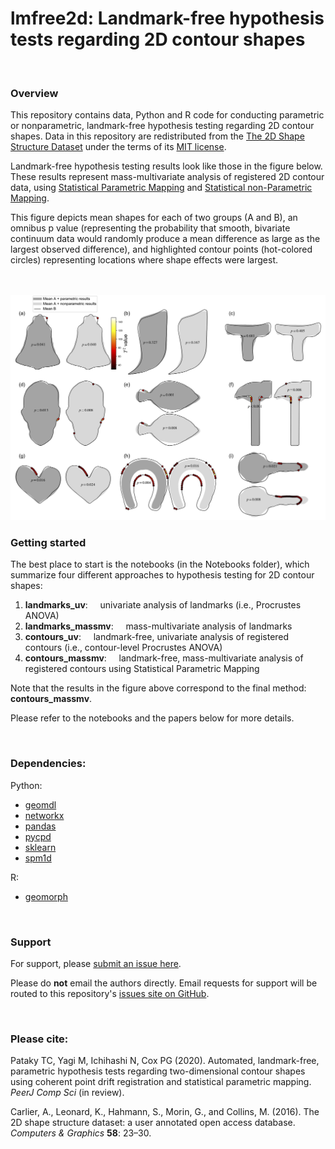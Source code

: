# lmfree2d: Landmark-free hypothesis tests regarding 2D contour shapes

<br>

### Overview

This repository contains data, Python and R code for conducting parametric or
nonparametric, landmark-free hypothesis testing regarding 2D contour shapes.
Data in this repository are redistributed from the [The 2D Shape Structure Dataset](http://2dshapesstructure.github.io)
under the terms of its [MIT license](https://opensource.org/licenses/MIT).

Landmark-free hypothesis testing results look like those in the figure below. These results
represent mass-multivariate analysis of registered 2D contour data, using [Statistical Parametric
Mapping](https://en.wikipedia.org/wiki/Statistical_parametric_mapping) and [Statistical non-Parametric
Mapping](https://onlinelibrary.wiley.com/doi/full/10.1002/hbm.1058).

This figure depicts mean shapes for each of two groups (A and B), an omnibus p value (representing
the probability that smooth, bivariate continuum data would randomly produce a mean
difference as large as the largest observed difference), and highlighted contour points (hot-colored circles)
representing locations where shape effects were largest.

<br>




<br>

<img src="Figures/results_spm.jpg" alt="results_spm" width="700"/>

<br>

### Getting started

The best place to start is the notebooks (in the Notebooks folder), which summarize
four different approaches to hypothesis testing for 2D contour shapes:

1. **landmarks_uv**:  &nbsp; &nbsp; univariate analysis of landmarks (i.e., Procrustes ANOVA)
1. **landmarks_massmv**:  &nbsp; &nbsp; mass-multivariate analysis of landmarks 
1. **contours_uv**: &nbsp; &nbsp; landmark-free, univariate analysis of registered contours (i.e., contour-level Procrustes ANOVA)
1. **contours_massmv**:  &nbsp; &nbsp; landmark-free, mass-multivariate analysis of registered contours using Statistical Parametric Mapping 

Note that the results in the figure above correspond to the final method: **contours_massmv**.

Please refer to the notebooks and the papers below for more details.

<br>


### Dependencies:

Python:

* [geomdl](https://pypi.org/project/geomdl/)
* [networkx](https://networkx.github.io)
* [pandas](https://pandas.pydata.org)
* [pycpd](https://pypi.org/project/pycpd/)
* [sklearn](https://scikit-learn.org/stable/)
* [spm1d](https://spm1d.org)

R:

* [geomorph](https://cran.r-project.org/web/packages/geomorph/index.html)


<br>

### Support

For support, please [submit an issue here](https://github.com/0todd0000/lmfree2d/issues).

Please do **not** email the authors directly. Email requests for support will be routed to this repository's [issues site on GitHub](https://github.com/0todd0000/lmfree2d/issues).

<br>

### Please cite:

Pataky TC, Yagi M, Ichihashi N, Cox PG (2020). Automated, landmark-free,
parametric hypothesis tests regarding two-dimensional contour shapes using
coherent point drift registration and statistical parametric mapping.
*PeerJ Comp Sci* (in review).

Carlier, A., Leonard, K., Hahmann, S., Morin, G., and Collins, M. (2016).
The 2D shape structure dataset: a user annotated open access database.
*Computers & Graphics* **58**: 23–30.






